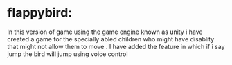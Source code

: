 # flappybird: 
In this version of game using the game engine known as unity i have created a game for the specially abled children who might have disablity that might not allow them to move .
I have added the feature in which if i say jump the bird will jump using voice control
